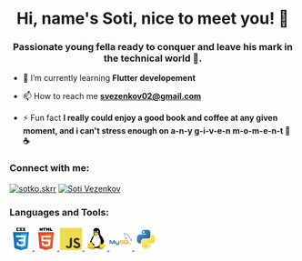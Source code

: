 <h1 align="center">Hi, name's Soti, nice to meet you! 🦹</h1>
<h3 align="center">Passionate young fella ready to conquer and leave his mark in the technical world 🤖.</h3>

- 🌱 I’m currently learning **Flutter developement**

- 📫 How to reach me **svezenkov02@gmail.com**

- ⚡ Fun fact **I really could enjoy a good book and coffee at any given moment, and i can't stress enough on a-n-y g-i-v-e-n m-o-m-e-n-t 📘☕**

<h3 align="left">Connect with me:</h3>
<p align="left">
<a href="https://instagram.com/sotko.skrr" target="blank"><img align="center" src="https://raw.githubusercontent.com/rahuldkjain/github-profile-readme-generator/master/src/images/icons/Social/instagram.svg" alt="sotko.skrr" height="30" width="40" /></a>
<a href="https://linkedin.com/in/soti-vezenkov-56560127b" target="blank">
  <img align="center" src="https://cdn.jsdelivr.net/gh/devicons/devicon/icons/linkedin/linkedin-original.svg" alt="Soti Vezenkov" height="30" width="40" />
</a>
</p>

<h3 align="left">Languages and Tools:</h3>
<p align="left">
  <a href="https://www.w3schools.com/css/" target="_blank" rel="noreferrer">
    <img src="https://raw.githubusercontent.com/devicons/devicon/master/icons/css3/css3-original-wordmark.svg" alt="css3" width="40" height="40"/>
  </a>
  <a href="https://www.w3.org/html/" target="_blank" rel="noreferrer">
    <img src="https://raw.githubusercontent.com/devicons/devicon/master/icons/html5/html5-original-wordmark.svg" alt="html5" width="40" height="40"/>
  </a>
  <a href="https://developer.mozilla.org/en-US/docs/Web/JavaScript" target="_blank" rel="noreferrer">
    <img src="https://raw.githubusercontent.com/devicons/devicon/master/icons/javascript/javascript-original.svg" alt="javascript" width="40" height="40"/>
  </a>
  <a href="https://www.linux.org/" target="_blank" rel="noreferrer">
    <img src="https://raw.githubusercontent.com/devicons/devicon/master/icons/linux/linux-original.svg" alt="linux" width="40" height="40"/>
  </a>
  <a href="https://www.mysql.com/" target="_blank" rel="noreferrer">
    <img src="https://raw.githubusercontent.com/devicons/devicon/master/icons/mysql/mysql-original-wordmark.svg" alt="mysql" width="40" height="40"/>
  </a>
  <a href="https://www.python.org" target="_blank" rel="noreferrer">
    <img src="https://raw.githubusercontent.com/devicons/devicon/master/icons/python/python-original.svg" alt="python" width="40" height="40"/>
  </a>
</p>

